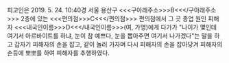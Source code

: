 피고인은 2019. 5. 24. 10:40경 서울 용산구 <<<구아래주소>>>B<<</구아래주소>>> 2층에 있는 <<<편의점>>>C<<</편의점>>> 편의점에서 그 곳 종업 원인 피해자 <<<내국인이름>>>D<<</내국인이름>>>(여, 가명)에게 다가가 "나이가 몇인데 여기서 아르바이트를 하냐, 눈이 참 예쁘다, 눈을 뽑아주면 여기서 나가겠다"는 말을 하고 갑자기 피해자의 손을 잡고, 같이 놀러 가자며 다시 피해자의 손을 잡아당겨 피해자의 손등에 뽀뽀를 하여 피해자를 추행하였다.